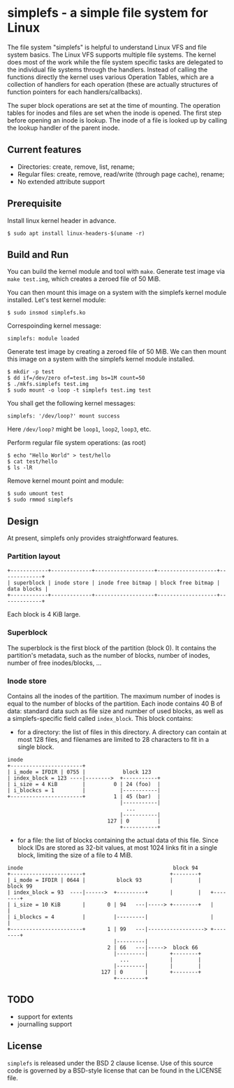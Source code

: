 # simplefs - a simple file system for Linux

The file system "simplefs" is helpful to understand Linux VFS and file system basics.
The Linux VFS supports multiple file systems. The kernel does most of the work while the file system specific tasks are delegated to the individual file systems through the handlers. Instead of calling the functions directly the kernel uses various Operation Tables, which are a collection of handlers for each operation (these are actually structures of function pointers for each handlers/callbacks). 

The super block operations are set at the time of mounting. The operation tables for inodes and files are set when the inode is opened. The first step before opening an inode is lookup. The inode of a file is looked up by calling the lookup handler of the parent inode. 

## Current features

* Directories: create, remove, list, rename;
* Regular files: create, remove, read/write (through page cache), rename;
* No extended attribute support

## Prerequisite

Install linux kernel header in advance.
```shell
$ sudo apt install linux-headers-$(uname -r)
```

## Build and Run

You can build the kernel module and tool with `make`.
Generate test image via `make test.img`, which creates a zeroed file of 50 MiB.

You can then mount this image on a system with the simplefs kernel module installed.
Let's test kernel module:
```shell
$ sudo insmod simplefs.ko
```

Correspoinding kernel message:
```
simplefs: module loaded
```

Generate test image by creating a zeroed file of 50 MiB. We can then mount
this image on a system with the simplefs kernel module installed.
```shell
$ mkdir -p test
$ dd if=/dev/zero of=test.img bs=1M count=50
$ ./mkfs.simplefs test.img
$ sudo mount -o loop -t simplefs test.img test
```

You shall get the following kernel messages:
```
simplefs: '/dev/loop?' mount success
```
Here `/dev/loop?` might be `loop1`, `loop2`, `loop3`, etc.

Perform regular file system operations: (as root)
```shell
$ echo "Hello World" > test/hello
$ cat test/hello
$ ls -lR
```

Remove kernel mount point and module:
```shell
$ sudo umount test
$ sudo rmmod simplefs
```

## Design

At present, simplefs only provides straightforward features.

### Partition layout
```
+------------+-------------+-------------------+-------------------+-------------+
| superblock | inode store | inode free bitmap | block free bitmap | data blocks |
+------------+-------------+-------------------+-------------------+-------------+
```
Each block is 4 KiB large.

### Superblock
The superblock is the first block of the partition (block 0). It contains the partition's metadata, such as the number of blocks, number of inodes, number of free inodes/blocks, ...

### Inode store
Contains all the inodes of the partition. The maximum number of inodes is equal to the number of blocks of the partition. Each inode contains 40 B of data: standard data such as file size and number of used blocks, as well as a simplefs-specific field called `index_block`. This block contains:
  - for a directory: the list of files in this directory. A directory can contain at most 128 files, and filenames are limited to 28 characters to fit in a single block.
  ```
  inode
  +-----------------------+
  | i_mode = IFDIR | 0755 |            block 123
  | index_block = 123 ----|-------->  +-----------+
  | i_size = 4 KiB        |         0 | 24 (foo)  |
  | i_blockcs = 1         |           |-----------|
  +-----------------------+         1 | 45 (bar)  |
                                      |-----------|
                                        ...
                                      |-----------|
                                  127 | 0         |
                                      +-----------+
  ```
  - for a file: the list of blocks containing the actual data of this file. Since block IDs are stored as 32-bit values, at most 1024 links fit in a single block, limiting the size of a file to 4 MiB.
  ```
  inode                                                block 94
  +-----------------------+                           +--------+
  | i_mode = IFDIR | 0644 |          block 93         |        |    block 99
  | index_block = 93  ----|------>  +---------+       |        |   +--------+
  | i_size = 10 KiB       |       0 | 94   ---|-----> +--------+   |        |
  | i_blockcs = 4         |         |---------|                    |        |
  +-----------------------+       1 | 99   ---|------------------> +--------+
                                    |---------|
                                  2 | 66   ---|----->  block 66
                                    |---------|       +--------+
                                      ...             |        |
                                    |---------|       |        |
                                127 | 0       |       +--------+
                                    +---------+
  ```

## TODO

- support for extents
- journalling support

## License

`simplefs` is released under the BSD 2 clause license. Use of this source code is governed by
a BSD-style license that can be found in the LICENSE file.
